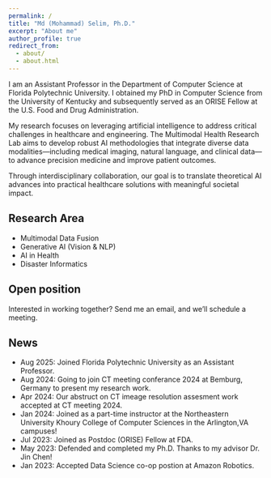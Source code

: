 ```yaml
---
permalink: /
title: "Md (Mohammad) Selim, Ph.D."
excerpt: "About me"
author_profile: true
redirect_from: 
  - about/
  - about.html
---
```


I am an Assistant Professor in the Department of Computer Science at Florida Polytechnic University. I obtained my PhD in Computer Science from the University of Kentucky and subsequently served as an ORISE Fellow at the U.S. Food and Drug Administration.

My research focuses on leveraging artificial intelligence to address critical challenges in healthcare and engineering. The Multimodal Health Research Lab aims to develop robust AI methodologies that integrate diverse data modalities—including medical imaging, natural language, and clinical data—to advance precision medicine and improve patient outcomes.

Through interdisciplinary collaboration, our goal is to translate theoretical AI advances into practical healthcare solutions with meaningful societal impact.

## Research Area
- Multimodal Data Fusion
- Generative AI (Vision & NLP)
- AI in Health
- Disaster Informatics
  

## Open position
Interested in working together? Send me an email, and we’ll schedule a meeting.

## News
- Aug 2025: Joined Florida Polytechnic University as an Assistant Professor.
- Aug 2024: Going to join CT meeting conferance 2024 at Bemburg, Germany to present my research work.
- Apr 2024: Our abstruct on CT imeage resolution assesment work accepted at CT meeting 2024. 
- Jan 2024: Joined as a part-time instructor at the Northeastern University Khoury College of Computer Sciences in the Arlington,VA campuses!
- Jul 2023: Joined as Postdoc (ORISE) Fellow at FDA.
- May 2023: Defended and completed my Ph.D. Thanks to my advisor Dr. Jin Chen!
- Jan 2023: Accepted Data Science co-op postion at Amazon Robotics.
